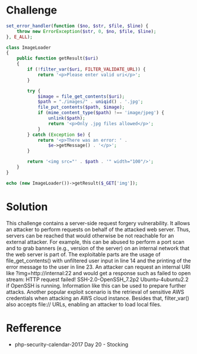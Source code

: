 # Challenge
```php 
set_error_handler(function ($no, $str, $file, $line) {
    throw new ErrorException($str, 0, $no, $file, $line);
}, E_ALL);

class ImageLoader
{
    public function getResult($uri)
    {
        if (!filter_var($uri, FILTER_VALIDATE_URL)) {
            return '<p>Please enter valid uri</p>';
        }

        try {
            $image = file_get_contents($uri);
            $path = "./images/" . uniqid() . '.jpg';
            file_put_contents($path, $image);
            if (mime_content_type($path) !== 'image/jpeg') {
                unlink($path);
                return '<p>Only .jpg files allowed</p>';
            }
        } catch (Exception $e) {
            return '<p>There was an error: ' .
                $e->getMessage() . '</p>';
        }

        return '<img src="' . $path . '" width="100"/>';
    }
}

echo (new ImageLoader())->getResult($_GET['img']);
```

# Solution
This challenge contains a server-side request forgery vulnerability. It allows an attacker to perform requests on behalf of the attacked web server. Thus, servers can be reached that would otherwise be not reachable for an external attacker. For example, this can be abused to perform a port scan and to grab banners (e.g., version of the server) on an internal network that the web server is part of. The exploitable parts are the usage of file_get_contents() with unfiltered user input in line 14 and the printing of the error message to the user in line 23. An attacker can request an internal URI like ?img=http://internal:22 and would get a response such as failed to open stream: HTTP request failed! SSH-2.0-OpenSSH_7.2p2 Ubuntu-4ubuntu2.2 if OpenSSH is running. Information like this can be used to prepare further attacks. Another popular exploit scenario is the retrieval of sensitive AWS credentials when attacking an AWS cloud instance. Besides that, filter_var() also accepts file:// URLs, enabling an attacker to load local files.

# Refference
+ php-security-calendar-2017 Day 20 - Stocking